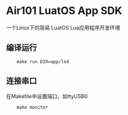 # Air101 LuatOS App SDK

一个Linux下的简易 LuatOS Lua应用程序开发环境

## 编译运行
```
    make run DIR=app/led
```
## 连接串口

在Makefile中设置端口，如ttyUSB0
```
    make monitor
```
